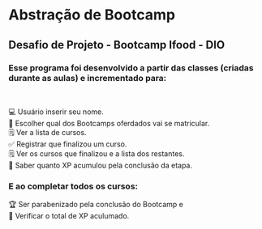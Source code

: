 # Abstração de Bootcamp
## Desafio de Projeto - Bootcamp Ifood - DIO

### Esse programa foi desenvolvido a partir das classes (criadas durante as aulas) e incrementado para:
</br>

💻   Usuário inserir seu nome.<br/>
🤔   Escolher qual dos Bootcamps oferdados vai se matricular.<br/>
🗒   Ver a lista de cursos.<br/>
✅   Registrar que finalizou um curso.<br/>
🗒   Ver os cursos que finalizou e a lista dos restantes.<br/>
💪   Saber quanto XP acumulou pela conclusão da etapa.<br/>

### E ao completar todos os cursos:<br/>

🏆   Ser parabenizado pela conclusão do Bootcamp e<br/>
💪   Verificar o total de XP aculumado.<br/>
